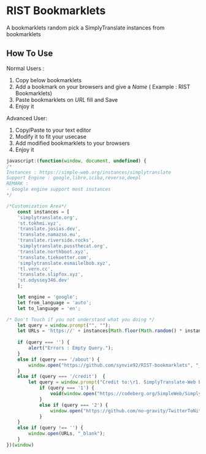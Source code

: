 # RIST Bookmarklets
A bookmarklets random pick a SimplyTranslate instances from bookmarklets

## How To Use
Normal Users :
1. Copy below bookmarklets
2. Add a bookmark on your browsers and give a *Name* ( Example : RIST Bookmarklets)
3. Paste bookmarklets on *URL* fill and Save
4. Enjoy it

Advanced User:
1. Copy/Paste to your text editor
2. Modify it to fit your usecase
3. Add modified bookmarklets to your browsers
4. Enjoy it

```javascript
javascript:(function(window, document, undefined) {
/*
Instances : https://simple-web.org/instances/simplytranslate
Support Engine : google,libre,iciba,reverso,deepl
REMARK :
- Google engine support most instances
*/

/*Customization Area*/
    const instances = [
    'simplytranslate.org',
    'st.tokhmi.xyz',
    'translate.josias.dev',
    'translate.namazso.eu',
    'translate.riverside.rocks',
    'simplytranslate.pussthecat.org',
    'translate.northboot.xyz',
    'translate.tiekoetter.com',
    'simplytranslate.esmailelbob.xyz',
    'tl.vern.cc',
    'translate.slipfox.xyz',
    'st.odyssey346.dev'
    ];

    let engine = 'google';
    let from_language = 'auto';
    let to_language = 'en';

/* Don't Touch if you not understand what you doing */
    let query = window.prompt("", "");
    let URLs = 'https://' + instances[Math.floor(Math.random() * instances.length)] + '/?engine=' + engine + '&sl=' + from_language + '&tl=' + to_language + '&text=' + decodeURIComponent(query);
    
    if (query === '') {
        alert("Errors : Empty Query.");
    }
    else if (query === '/about') {
        window.open("https://github.com/synvie92/RIST-bookmarklets", "_blank");
    }
    else if (query === '/credit')  {
        let query = window.prompt("Credit to:\r1. SimplyTranslate-Web by SimpleWeb\r2. TwitterToNitter by Marek Gibney", "");
            if (query === '1') {
                void(window.open("https://codeberg.org/SimpleWeb/SimplyTranslate-Web", "_blank"));
            }
            else if (query === '2') {
                window.open("https://github.com/no-gravity/TwitterToNitter", "_blank");
            }
    }
    else if (query !== '') {
        window.open(URLs, "_blank");
    }
})(window)
```
